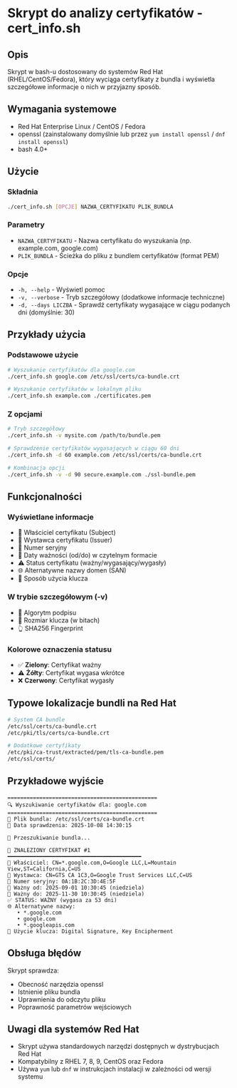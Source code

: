 # Skrypt do analizy certyfikatów - cert_info.sh

## Opis
Skrypt w bash-u dostosowany do systemów Red Hat (RHEL/CentOS/Fedora), który wyciąga certyfikaty z bundla i wyświetla szczegółowe informacje o nich w przyjazny sposób.

## Wymagania systemowe
- Red Hat Enterprise Linux / CentOS / Fedora
- openssl (zainstalowany domyślnie lub przez `yum install openssl` / `dnf install openssl`)
- bash 4.0+

## Użycie

### Składnia
```bash
./cert_info.sh [OPCJE] NAZWA_CERTYFIKATU PLIK_BUNDLA
```

### Parametry
- `NAZWA_CERTYFIKATU` - Nazwa certyfikatu do wyszukania (np. example.com, google.com)
- `PLIK_BUNDLA` - Ścieżka do pliku z bundlem certyfikatów (format PEM)

### Opcje
- `-h, --help` - Wyświetl pomoc
- `-v, --verbose` - Tryb szczegółowy (dodatkowe informacje techniczne)
- `-d, --days LICZBA` - Sprawdź certyfikaty wygasające w ciągu podanych dni (domyślnie: 30)

## Przykłady użycia

### Podstawowe użycie
```bash
# Wyszukanie certyfikatów dla google.com
./cert_info.sh google.com /etc/ssl/certs/ca-bundle.crt

# Wyszukanie certyfikatów w lokalnym pliku
./cert_info.sh example.com ./certificates.pem
```

### Z opcjami
```bash
# Tryb szczegółowy
./cert_info.sh -v mysite.com /path/to/bundle.pem

# Sprawdzenie certyfikatów wygasających w ciągu 60 dni
./cert_info.sh -d 60 example.com /etc/ssl/certs/ca-bundle.crt

# Kombinacja opcji
./cert_info.sh -v -d 90 secure.example.com ./ssl-bundle.pem
```

## Funkcjonalności

### Wyświetlane informacje
- 👤 Właściciel certyfikatu (Subject)
- 🏢 Wystawca certyfikatu (Issuer)  
- 🔢 Numer seryjny
- 📅 Daty ważności (od/do) w czytelnym formacie
- ⚠️ Status certyfikatu (ważny/wygasający/wygasły)
- 🌐 Alternatywne nazwy domen (SAN)
- 🔑 Sposób użycia klucza

### W trybie szczegółowym (-v)
- 🔐 Algorytm podpisu
- 🔢 Rozmiar klucza (w bitach)
- 👆 SHA256 Fingerprint

### Kolorowe oznaczenia statusu
- ✅ **Zielony**: Certyfikat ważny
- ⚠️ **Żółty**: Certyfikat wygasa wkrótce
- ❌ **Czerwony**: Certyfikat wygasły

## Typowe lokalizacje bundli na Red Hat
```bash
# System CA bundle
/etc/ssl/certs/ca-bundle.crt
/etc/pki/tls/certs/ca-bundle.crt

# Dodatkowe certyfikaty
/etc/pki/ca-trust/extracted/pem/tls-ca-bundle.pem
/etc/ssl/certs/
```

## Przykładowe wyjście
```
===============================================
🔍 Wyszukiwanie certyfikatów dla: google.com
===============================================
📁 Plik bundla: /etc/ssl/certs/ca-bundle.crt
📅 Data sprawdzenia: 2025-10-08 14:30:15

🔎 Przeszukiwanie bundla...

🎯 ZNALEZIONY CERTYFIKAT #1
━━━━━━━━━━━━━━━━━━━━━━━━━━━━━━━━━━━━━━━━━━
👤 Właściciel: CN=*.google.com,O=Google LLC,L=Mountain View,ST=California,C=US
🏢 Wystawca: CN=GTS CA 1C3,O=Google Trust Services LLC,C=US
🔢 Numer seryjny: 0A:1B:2C:3D:4E:5F
📅 Ważny od: 2025-09-01 10:30:45 (niedziela)
📅 Ważny do: 2025-11-30 10:30:45 (niedziela)
✅ STATUS: WAŻNY (wygasa za 53 dni)
🌐 Alternatywne nazwy:
   • *.google.com
   • google.com
   • *.googleapis.com
🔑 Użycie klucza: Digital Signature, Key Encipherment
```

## Obsługa błędów
Skrypt sprawdza:
- Obecność narzędzia openssl
- Istnienie pliku bundla
- Uprawnienia do odczytu pliku
- Poprawność parametrów wejściowych

## Uwagi dla systemów Red Hat
- Skrypt używa standardowych narzędzi dostępnych w dystrybucjach Red Hat
- Kompatybilny z RHEL 7, 8, 9, CentOS oraz Fedora
- Używa `yum` lub `dnf` w instrukcjach instalacji w zależności od wersji systemu